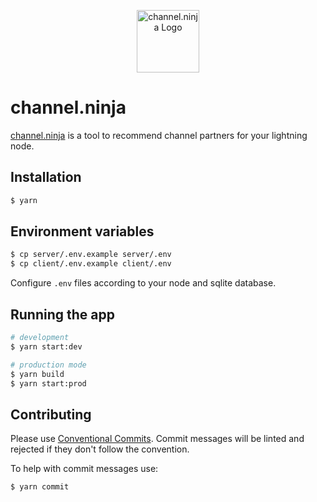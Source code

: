 <p align="center">
  <a href="https://channel.ninja" target="blank"><img src="https://channel.ninja/logo192.png" width="100" alt="channel.ninja Logo" /></a>
</p>

# channel.ninja

<a href='https://channel.ninja'>channel.ninja</a> is a tool to recommend channel partners for your lightning node.

## Installation

```bash
$ yarn
```

## Environment variables

```bash
$ cp server/.env.example server/.env
$ cp client/.env.example client/.env
```

Configure `.env` files according to your node and sqlite database.

## Running the app

```bash
# development
$ yarn start:dev

# production mode
$ yarn build
$ yarn start:prod
```

## Contributing

Please use <a href='https://www.conventionalcommits.org/en/v1.0.0/'>Conventional Commits</a>. Commit messages will be linted and rejected if they don't follow the convention.

To help with commit messages use:

```bash
$ yarn commit
```

